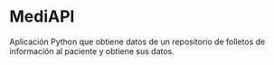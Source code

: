 # MediAPI
Aplicación Python que obtiene datos de un repositorio de folletos de información al paciente y obtiene sus datos.
